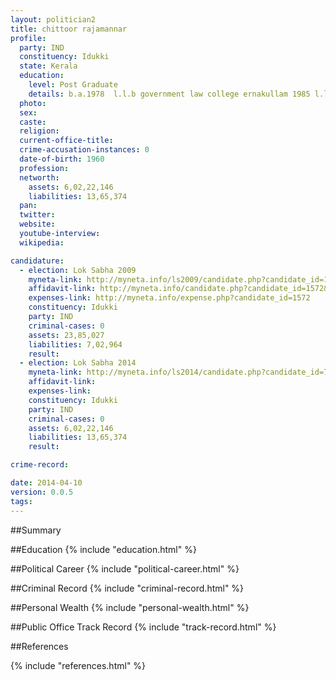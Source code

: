 ```yaml
---
layout: politician2
title: chittoor rajamannar
profile: 
  party: IND
  constituency: Idukki
  state: Kerala
  education: 
    level: Post Graduate
    details: b.a.1978  l.l.b government law college ernakullam 1985 l.l.m annamalai unversiity 2010
  photo: 
  sex: 
  caste: 
  religion: 
  current-office-title: 
  crime-accusation-instances: 0
  date-of-birth: 1960
  profession: 
  networth: 
    assets: 6,02,22,146
    liabilities: 13,65,374
  pan: 
  twitter: 
  website: 
  youtube-interview: 
  wikipedia: 

candidature: 
  - election: Lok Sabha 2009
    myneta-link: http://myneta.info/ls2009/candidate.php?candidate_id=1572
    affidavit-link: http://myneta.info/candidate.php?candidate_id=1572&scan=original
    expenses-link: http://myneta.info/expense.php?candidate_id=1572
    constituency: Idukki 
    party: IND
    criminal-cases: 0
    assets: 23,85,027
    liabilities: 7,02,964
    result:  
  - election: Lok Sabha 2014
    myneta-link: http://myneta.info/ls2014/candidate.php?candidate_id=710
    affidavit-link: 
    expenses-link: 
    constituency: Idukki 
    party: IND
    criminal-cases: 0
    assets: 6,02,22,146
    liabilities: 13,65,374
    result:  

crime-record: 

date: 2014-04-10
version: 0.0.5
tags: 
---
```


##Summary


##Education
{% include "education.html" %}


##Political Career
{% include "political-career.html" %}


##Criminal Record
{% include "criminal-record.html" %}


##Personal Wealth
{% include "personal-wealth.html" %}


##Public Office Track Record
{% include "track-record.html" %}


##References


{% include "references.html" %}
